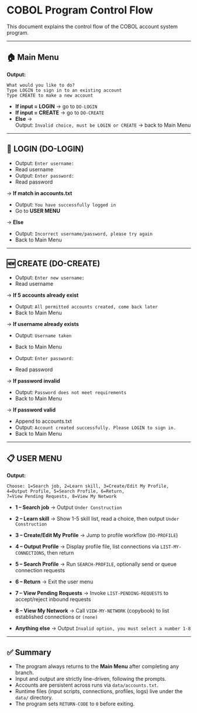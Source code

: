 # COBOL Program Control Flow

This document explains the control flow of the COBOL account system program.

---

## 🏠 Main Menu

**Output:**
```
What would you like to do?
Type LOGIN to sign in to an existing account
Type CREATE to make a new account
```

- **If input = LOGIN** → go to `DO-LOGIN`  
- **If input = CREATE** → go to `DO-CREATE`  
- **Else** →  
  Output: `Invalid choice, must be LOGIN or CREATE` → back to Main Menu  

---

## 🔐 LOGIN (DO-LOGIN)

- Output: `Enter username:`  
- Read username  
- Output: `Enter password:`  
- Read password  

→ **If match in accounts.txt**  
   - Output: `You have successfully logged in`  
   - Go to **USER MENU**  

→ **Else**  
   - Output: `Incorrect username/password, please try again`  
   - Back to Main Menu  

---

## 🆕 CREATE (DO-CREATE)

- Output: `Enter new username:`  
- Read username  

→ **If 5 accounts already exist**  
   - Output: `All permitted accounts created, come back later`  
   - Back to Main Menu  

→ **If username already exists**  
   - Output: `Username taken`  
   - Back to Main Menu  

- Output: `Enter password:`  
- Read password  

→ **If password invalid**  
   - Output: `Password does not meet requirements`  
   - Back to Main Menu  

→ **If password valid**  
   - Append to accounts.txt  
   - Output: `Account created successfully. Please LOGIN to sign in.`  
   - Back to Main Menu  

---

## 📋 USER MENU

**Output:**
```
Choose: 1=Search job, 2=Learn skill, 3=Create/Edit My Profile,
4=Output Profile, 5=Search Profile, 6=Return,
7=View Pending Requests, 8=View My Network
```

- **1 – Search job** → Output `Under Construction`  
- **2 – Learn skill** → Show 1-5 skill list, read a choice, then output `Under Construction`  
- **3 – Create/Edit My Profile** → Jump to profile workflow (`DO-PROFILE`)  
- **4 – Output Profile** → Display profile file, list connections via `LIST-MY-CONNECTIONS`, then return  
- **5 – Search Profile** → Run `SEARCH-PROFILE`, optionally send or queue connection requests  
- **6 – Return** → Exit the user menu  
- **7 – View Pending Requests** → Invoke `LIST-PENDING-REQUESTS` to accept/reject inbound requests  
- **8 – View My Network** → Call `VIEW-MY-NETWORK` (copybook) to list established connections or `(none)`  

- **Anything else** → Output `Invalid option, you must select a number 1-8`  

---

## ✅ Summary

- The program always returns to the **Main Menu** after completing any branch.  
- Input and output are strictly line-driven, following the prompts.  
- Accounts are persistent across runs via `data/accounts.txt`.  
- Runtime files (input scripts, connections, profiles, logs) live under the `data/` directory.  
- The program sets `RETURN-CODE` to `0` before exiting.  
